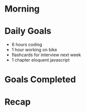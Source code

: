 # Morning

# Daily Goals
- 6 hours coding
- 1 hour working on bike
- flashcards for interview next week
- 1 chapter eloquent javascript

# Goals Completed

# Recap
